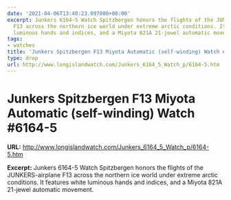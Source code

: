 ```yaml
---
date: '2021-04-06T13:40:23.097000+00:00'
excerpt: Junkers 6164-5 Watch Spitzbergen honors the flights of the JUNKERS-airplane
  F13 across the northern ice world under extreme arctic conditions. It features white
  luminous hands and indices, and a Miyota 821A 21-jewel automatic movement.
tags:
- watches
title: 'Junkers Spitzbergen F13 Miyota Automatic (self-winding) Watch #6164-5'
type: drop
url: http://www.longislandwatch.com/Junkers_6164_5_Watch_p/6164-5.htm
---
```


# Junkers Spitzbergen F13 Miyota Automatic (self-winding) Watch #6164-5

**URL:** http://www.longislandwatch.com/Junkers_6164_5_Watch_p/6164-5.htm

**Excerpt:** Junkers 6164-5 Watch Spitzbergen honors the flights of the JUNKERS-airplane F13 across the northern ice world under extreme arctic conditions. It features white luminous hands and indices, and a Miyota 821A 21-jewel automatic movement.
